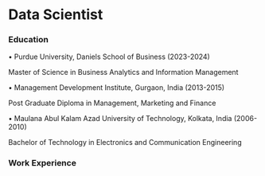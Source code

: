 # Data Scientist

### Education
•	Purdue University, Daniels School of Business	(2023-2024)

Master of Science in Business Analytics and Information Management

•	Management Development Institute, Gurgaon, India (2013-2015)

Post Graduate Diploma in Management, Marketing and Finance	

•	Maulana Abul Kalam Azad University of Technology, Kolkata, India (2006-2010)  

Bachelor of Technology in Electronics and Communication Engineering                                                       

### Work Experience
